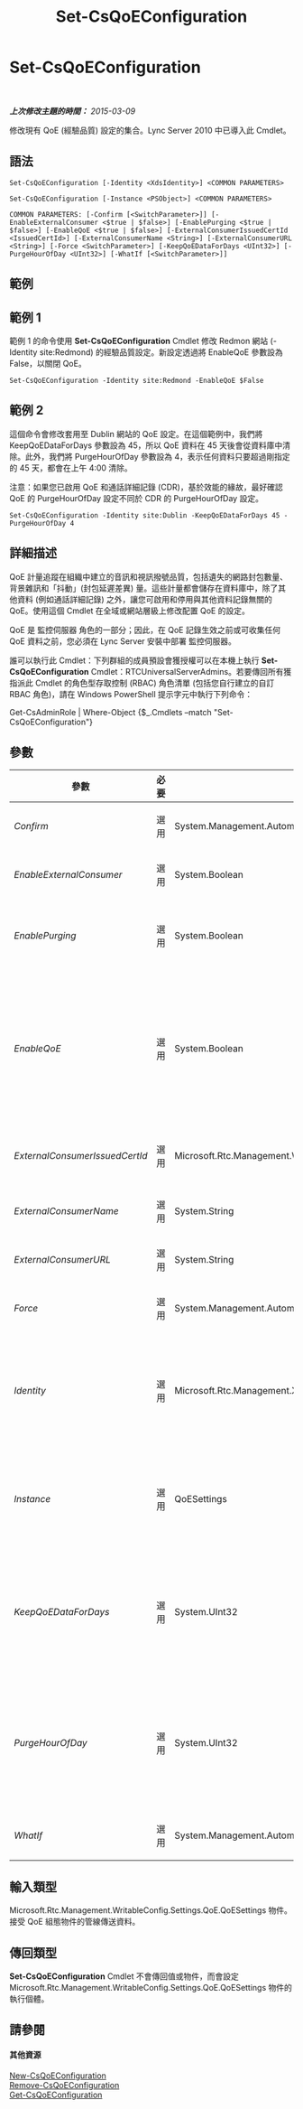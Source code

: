 ﻿---
title: Set-CsQoEConfiguration
TOCTitle: Set-CsQoEConfiguration
ms:assetid: 199f0127-7444-4f88-993a-8e6a33fdcb61
ms:mtpsurl: https://technet.microsoft.com/zh-tw/library/Gg398245(v=OCS.15)
ms:contentKeyID: 49290236
ms.date: 08/10/2015
mtps_version: v=OCS.15
ms.translationtype: HT
---

# Set-CsQoEConfiguration

 

_**上次修改主題的時間：** 2015-03-09_

修改現有 QoE (經驗品質) 設定的集合。Lync Server 2010 中已導入此 Cmdlet。

## 語法

    Set-CsQoEConfiguration [-Identity <XdsIdentity>] <COMMON PARAMETERS>

    Set-CsQoEConfiguration [-Instance <PSObject>] <COMMON PARAMETERS>

    COMMON PARAMETERS: [-Confirm [<SwitchParameter>]] [-EnableExternalConsumer <$true | $false>] [-EnablePurging <$true | $false>] [-EnableQoE <$true | $false>] [-ExternalConsumerIssuedCertId <IssuedCertId>] [-ExternalConsumerName <String>] [-ExternalConsumerURL <String>] [-Force <SwitchParameter>] [-KeepQoEDataForDays <UInt32>] [-PurgeHourOfDay <UInt32>] [-WhatIf [<SwitchParameter>]]

## 範例

## 範例 1

範例 1 的命令使用 **Set-CsQoEConfiguration** Cmdlet 修改 Redmon 網站 (-Identity site:Redmond) 的經驗品質設定。新設定透過將 EnableQoE 參數設為 False，以關閉 QoE。

    Set-CsQoEConfiguration -Identity site:Redmond -EnableQoE $False

## 範例 2

這個命令會修改套用至 Dublin 網站的 QoE 設定。在這個範例中，我們將 KeepQoEDataForDays 參數設為 45，所以 QoE 資料在 45 天後會從資料庫中清除。此外，我們將 PurgeHourOfDay 參數設為 4，表示任何資料只要超過剛指定的 45 天，都會在上午 4:00 清除。

注意：如果您已啟用 QoE 和通話詳細記錄 (CDR)，基於效能的緣故，最好確認 QoE 的 PurgeHourOfDay 設定不同於 CDR 的 PurgeHourOfDay 設定。

    Set-CsQoEConfiguration -Identity site:Dublin -KeepQoEDataForDays 45 -PurgeHourOfDay 4

## 詳細描述

QoE 計量追蹤在組織中建立的音訊和視訊撥號品質，包括遺失的網路封包數量、背景雜訊和「抖動」(封包延遲差異) 量。這些計量都會儲存在資料庫中，除了其他資料 (例如通話詳細記錄) 之外，讓您可啟用和停用與其他資料記錄無關的 QoE。使用這個 Cmdlet 在全域或網站層級上修改配置 QoE 的設定。

QoE 是 監控伺服器 角色的一部分；因此，在 QoE 記錄生效之前或可收集任何 QoE 資料之前，您必須在 Lync Server 安裝中部署 監控伺服器。

誰可以執行此 Cmdlet：下列群組的成員預設會獲授權可以在本機上執行 **Set-CsQoEConfiguration** Cmdlet：RTCUniversalServerAdmins。若要傳回所有獲指派此 Cmdlet 的角色型存取控制 (RBAC) 角色清單 (包括您自行建立的自訂 RBAC 角色)，請在 Windows PowerShell 提示字元中執行下列命令：

Get-CsAdminRole | Where-Object {$\_.Cmdlets –match "Set-CsQoEConfiguration"}

## 參數


<table>
<colgroup>
<col style="width: 25%" />
<col style="width: 25%" />
<col style="width: 25%" />
<col style="width: 25%" />
</colgroup>
<thead>
<tr class="header">
<th>參數</th>
<th>必要</th>
<th>類型</th>
<th>說明</th>
</tr>
</thead>
<tbody>
<tr class="odd">
<td><p><em>Confirm</em></p></td>
<td><p>選用</p></td>
<td><p>System.Management.Automation.SwitchParameter</p></td>
<td><p>在執行命令前先提示確認。</p></td>
</tr>
<tr class="even">
<td><p><em>EnableExternalConsumer</em></p></td>
<td><p>選用</p></td>
<td><p>System.Boolean</p></td>
<td><p>指定外部消費者是否可接收 QoE 報告。</p></td>
</tr>
<tr class="odd">
<td><p><em>EnablePurging</em></p></td>
<td><p>選用</p></td>
<td><p>System.Boolean</p></td>
<td><p>指定在經過 KeepQoEDataForDays 屬性中定義的期間後是否清除記錄。</p></td>
</tr>
<tr class="even">
<td><p><em>EnableQoE</em></p></td>
<td><p>選用</p></td>
<td><p>System.Boolean</p></td>
<td><p>指定是否收集 QoE 記錄，並儲存至監控資料庫。</p>
<p>請注意，即使 EnableQoE 設為 True，除非已部署 監控伺服器 而且與登錄器集區相關聯，否則系統不會收集 QoE 資料。</p></td>
</tr>
<tr class="odd">
<td><p><em>ExternalConsumerIssuedCertId</em></p></td>
<td><p>選用</p></td>
<td><p>Microsoft.Rtc.Management.WritableConfig.BaseTypes.IssuedCertId</p></td>
<td><p>允許存取外部消費者 Web 服務之憑證的憑證 ID。</p></td>
</tr>
<tr class="even">
<td><p><em>ExternalConsumerName</em></p></td>
<td><p>選用</p></td>
<td><p>System.String</p></td>
<td><p>QoE 報告之外部消費者的易記名稱。</p></td>
</tr>
<tr class="odd">
<td><p><em>ExternalConsumerURL</em></p></td>
<td><p>選用</p></td>
<td><p>System.String</p></td>
<td><p>要張貼 QoE 報告之外部消費者的 URL。</p></td>
</tr>
<tr class="even">
<td><p><em>Force</em></p></td>
<td><p>選用</p></td>
<td><p>System.Management.Automation.SwitchParameter</p></td>
<td><p>隱藏變更前所顯示的確認提示。</p></td>
</tr>
<tr class="odd">
<td><p><em>Identity</em></p></td>
<td><p>選用</p></td>
<td><p>Microsoft.Rtc.Management.Xds.XdsIdentity</p></td>
<td><p>您要修改之設定的唯一識別碼。可能的值為 global 和 site:&lt;網站名稱&gt;，其中 &lt;網站名稱&gt; 是 Lync Server 在部署中要套用變更的網站名稱。</p></td>
</tr>
<tr class="even">
<td><p><em>Instance</em></p></td>
<td><p>選用</p></td>
<td><p>QoESettings</p></td>
<td><p>QoE 組態物件的物件參考。此物件的類型必須是 QoESettings，並且可透過呼叫 <strong>Get-CsQoEConfiguration</strong> Cmdlet 來擷取。</p></td>
</tr>
<tr class="odd">
<td><p><em>KeepQoEDataForDays</em></p></td>
<td><p>選用</p></td>
<td><p>System.UInt32</p></td>
<td><p>從資料庫清除之前，QoE 資料的儲存天數。如果 EnablePurging 設為 False，會忽略此值。</p>
<p>必須是從 1 到 2562 的值。</p></td>
</tr>
<tr class="even">
<td><p><em>PurgeHourOfDay</em></p></td>
<td><p>選用</p></td>
<td><p>System.UInt32</p></td>
<td><p>超出 KeepQoEDataForDays 屬性中指定天數之 QoE 記錄將清除的時刻。</p>
<p>必須是從 0 到 23 的值，該值代表幾點鐘。例如，0 為午夜，13 為下午 1:00。</p></td>
</tr>
<tr class="odd">
<td><p><em>WhatIf</em></p></td>
<td><p>選用</p></td>
<td><p>System.Management.Automation.SwitchParameter</p></td>
<td><p>說明執行命令時若不實際執行命令的後果。</p></td>
</tr>
</tbody>
</table>


## 輸入類型

Microsoft.Rtc.Management.WritableConfig.Settings.QoE.QoESettings 物件。接受 QoE 組態物件的管線傳送資料。

## 傳回類型

**Set-CsQoEConfiguration** Cmdlet 不會傳回值或物件，而會設定 Microsoft.Rtc.Management.WritableConfig.Settings.QoE.QoESettings 物件的執行個體。

## 請參閱

#### 其他資源

[New-CsQoEConfiguration](new-csqoeconfiguration.md)  
[Remove-CsQoEConfiguration](remove-csqoeconfiguration.md)  
[Get-CsQoEConfiguration](get-csqoeconfiguration.md)

